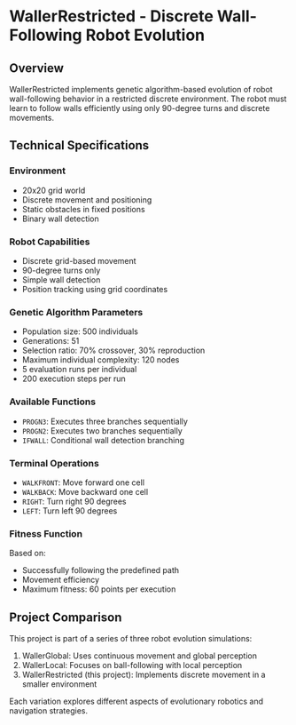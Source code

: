 # WallerRestricted - Discrete Wall-Following Robot Evolution

## Overview
WallerRestricted implements genetic algorithm-based evolution of robot wall-following behavior in a restricted discrete environment. The robot must learn to follow walls efficiently using only 90-degree turns and discrete movements.

## Technical Specifications

### Environment
- 20x20 grid world
- Discrete movement and positioning
- Static obstacles in fixed positions
- Binary wall detection

### Robot Capabilities
- Discrete grid-based movement
- 90-degree turns only
- Simple wall detection
- Position tracking using grid coordinates

### Genetic Algorithm Parameters
- Population size: 500 individuals
- Generations: 51
- Selection ratio: 70% crossover, 30% reproduction
- Maximum individual complexity: 120 nodes
- 5 evaluation runs per individual
- 200 execution steps per run

### Available Functions
- `PROGN3`: Executes three branches sequentially
- `PROGN2`: Executes two branches sequentially
- `IFWALL`: Conditional wall detection branching

### Terminal Operations
- `WALKFRONT`: Move forward one cell
- `WALKBACK`: Move backward one cell
- `RIGHT`: Turn right 90 degrees
- `LEFT`: Turn left 90 degrees

### Fitness Function
Based on:
- Successfully following the predefined path
- Movement efficiency
- Maximum fitness: 60 points per execution

## Project Comparison
This project is part of a series of three robot evolution simulations:

1. WallerGlobal: Uses continuous movement and global perception
2. WallerLocal: Focuses on ball-following with local perception
3. WallerRestricted (this project): Implements discrete movement in a smaller environment

Each variation explores different aspects of evolutionary robotics and navigation strategies.